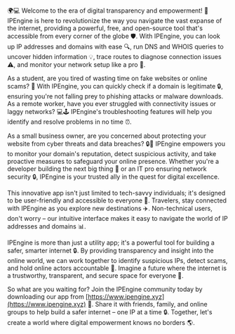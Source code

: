 🌍💻 Welcome to the era of digital transparency and empowerment! 🚀 IPEngine is here to revolutionize the way you navigate the vast expanse of the internet, providing a powerful, free, and open-source tool that's accessible from every corner of the globe 🛡️. With IPEngine, you can look up IP addresses and domains with ease 🔍, run DNS and WHOIS queries to uncover hidden information 💡, trace routes to diagnose connection issues ⚠️, and monitor your network setup like a pro 👀.

As a student, are you tired of wasting time on fake websites or online scams? 🤔 With IPEngine, you can quickly check if a domain is legitimate 🔒, ensuring you're not falling prey to phishing attacks or malware downloads. As a remote worker, have you ever struggled with connectivity issues or laggy networks? 💻🕹️ IPEngine's troubleshooting features will help you identify and resolve problems in no time ⏰.

As a small business owner, are you concerned about protecting your website from cyber threats and data breaches? 🔒💸 IPEngine empowers you to monitor your domain's reputation, detect suspicious activity, and take proactive measures to safeguard your online presence. Whether you're a developer building the next big thing 🚀 or an IT pro ensuring network security 🔒, IPEngine is your trusted ally in the quest for digital excellence.

This innovative app isn't just limited to tech-savvy individuals; it's designed to be user-friendly and accessible to everyone 🌈. Travelers, stay connected with IPEngine as you explore new destinations ✈️. Non-technical users, don't worry – our intuitive interface makes it easy to navigate the world of IP addresses and domains 📊.

IPEngine is more than just a utility app; it's a powerful tool for building a safer, smarter internet 🔒. By providing transparency and insight into the online world, we can work together to identify suspicious IPs, detect scams, and hold online actors accountable 💪. Imagine a future where the internet is a trustworthy, transparent, and secure space for everyone 🌟.

So what are you waiting for? Join the IPEngine community today by downloading our app from [https://www.ipengine.xyz](https://www.ipengine.xyz) 📲. Share it with friends, family, and online groups to help build a safer internet – one IP at a time 🔒. Together, let's create a world where digital empowerment knows no borders 🌎.